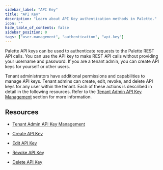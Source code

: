```yaml
---
sidebar_label: "API Key"
title: "API Key"
description: "Learn about API Key authentication methods in Palette."
icon: ""
hide_table_of_contents: false
sidebar_position: 0
tags: ["user-management", "authentication", "api-key"]
---
```


Palette API keys can be used to authenticate requests to the Palette REST API calls. You can use the API key to make REST API calls without providing your username and password. If you are a tenant admin, you can create API keys for yourself or other users.

Tenant administrators have additional permissions and capabilities to manage API keys. Tenant admins can create, edit, revoke, and delete API keys for any user within the tenant. Each of these actions is described in detail in the following resources. Refer to the [Tenant Admin API Key Management](../../../tenant-settings/api-key-management.md) section for more information.

## Resources

- [Tenant Admin API Key Management](../../../tenant-settings/api-key-management.md)

- [Create API Key](create-api-key.md)

- [Edit API Key](modify-api-key.md)

- [Revoke API Key](revoke-api-key.md)

- [Delete API Key](delete-api-key.md)
